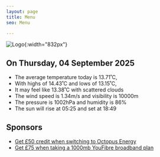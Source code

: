 ```yaml
---
layout: page
title: Menu
seo: Menu

---
```


![Logo](/images/logo.jpg){:width="832px"}

<!-- weather_marker starts -->
## On Thursday, 04 September 2025

- The average temperature today is 13.71˚C,
- With highs of 14.43˚C and lows of 13.15˚C,
- It may feel like 13.38˚C with scattered clouds
- The wind speed is 1.34m/s and visibility is 10000m
- The pressure is 1002hPa and humidity is 86%
- The sun will rise at 05:25 and set at 18:49

<!-- weather_marker ends -->

## Sponsors

- [Get £50 credit when switching to Octopus Energy](https://bit.ly/3oD1nnS)
- [Get £75 when taking a 1000mb YouFibre broadband plan](https://aklam.io/91zWhU?)
